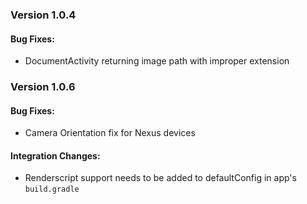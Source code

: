 ### Version 1.0.4
#### Bug Fixes:
- DocumentActivity returning image path with improper extension

### Version 1.0.6
#### Bug Fixes:
- Camera Orientation fix for Nexus devices
#### Integration Changes:
- Renderscript support needs to be added to defaultConfig in app's `build.gradle`
